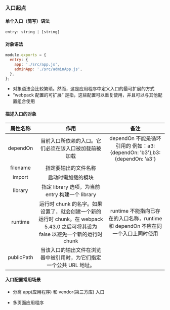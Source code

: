 ### 入口起点

#### 单个入口（简写）语法
```js
entry: string | [string]
```

#### 对象语法
```js
module.exports = {
  entry: {
    app: './src/app.js',
    adminApp: './src/adminApp.js',
  },
};
```
* 对象语法会比较繁琐。然而，这是应用程序中定义入口的最可扩展的方式
* “webpack 配置的可扩展” 是指，这些配置可以重复使用，并且可以与其他配置组合使用

#### 描述入口的对象
|   属性名称    |   作用    |   备注    |
|   :------:   | :------:  |    :------:  |
|   dependOn    |   当前入口所依赖的入口。它们必须在该入口被加载前被加载    |   dependOn 不能是循环引用的  例如：a3:{dependOn: 'b3'},b3: {dependOn: 'a3'} |
|   filename    |   指定要输出的文件名称    ||
|   import  |   启动时需加载的模块  ||
|   library |   指定 library 选项，为当前 entry 构建一个 library    ||
|   runtime |   运行时 chunk 的名字。如果设置了，就会创建一个新的运行时 chunk。在 webpack 5.43.0 之后可将其设为 false 以避免一个新的运行时 chunk    |  runtime 不能指向已存在的入口名称，runtime 和 dependOn 不应在同一个入口上同时使用 |
|   publicPath  |   当该入口的输出文件在浏览器中被引用时，为它们指定一个公共 URL 地址。 ||

#### 入口配置常用场景
* 分离 app(应用程序) 和 vendor(第三方库) 入口


* 多页面应用程序
  